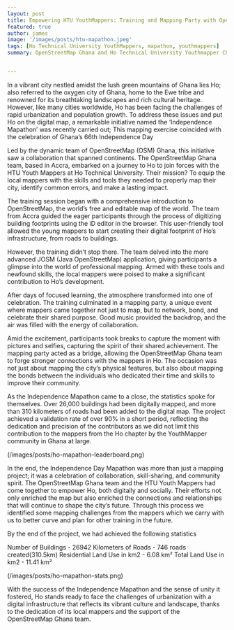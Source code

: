 ```yaml
---
layout: post
title: Empowering HTU YouthMappers: Training and Mapping Party with OpenStreetMap Ghana
featured: true
author: james
image: '/images/posts/htu-mapathon.jpeg'
tags: [Ho Technical University YouthMappers, mapathon, youthmappers]
summary: OpenStreetMap Ghana and Ho Technical University Youthmapper Chapter and all chapters in Ghana held a mapping event to commemorate the 66th Independence Day celebration and create an up-to-date base map of buildings and missing roads in Ho on OpenStreetMap. 


---
```


In a vibrant city nestled amidst the lush green mountains of Ghana lies Ho; also referred to the oxygen city of Ghana, home to the Ewe tribe and renowned for its breathtaking landscapes and rich cultural heritage. However, like many cities worldwide, Ho has been facing the challenges of rapid urbanization and population growth. To address these issues and put Ho on the digital map, a remarkable initiative named the ‘Independence Mapathon’ was recently carried out; This mapping exercise coincided with the celebration of Ghana’s 66th Independence Day 

Led by the dynamic team of OpenStreetMap (OSM) Ghana, this initiative saw a collaboration that spanned continents. The OpenStreetMap Ghana team, based in Accra, embarked on a journey to Ho to join forces with the HTU Youth Mappers at Ho Technical University. Their mission? To equip the local mappers with the skills and tools they needed to properly map their city, identify common errors, and make a lasting impact.

The training session began with a comprehensive introduction to OpenStreetMap, the world’s free and editable map of the world. The team from Accra guided the eager participants through the process of digitizing building footprints using the iD editor in the browser. This user-friendly tool allowed the young mappers to start creating their digital footprint of Ho’s infrastructure, from roads to buildings.

However, the training didn’t stop there. The team delved into the more advanced JOSM (Java OpenStreetMap) application, giving participants a glimpse into the world of professional mapping. Armed with these tools and newfound skills, the local mappers were poised to make a significant contribution to Ho’s development.

After days of focused learning, the atmosphere transformed into one of celebration. The training culminated in a mapping party, a unique event where mappers came together not just to map, but to network, bond, and celebrate their shared purpose. Good music provided the backdrop, and the air was filled with the energy of collaboration.

Amid the excitement, participants took breaks to capture the moment with pictures and selfies, capturing the spirit of their shared achievement. The mapping party acted as a bridge, allowing the OpenStreetMap Ghana team to forge stronger connections with the mappers in Ho. The occasion was not just about mapping the city’s physical features, but also about mapping the bonds between the individuals who dedicated their time and skills to improve their community.

As the Independence Mapathon came to a close, the statistics spoke for themselves. Over 26,000 buildings had been digitally mapped, and more than 310 kilometers of roads had been added to the digital map. The project achieved a validation rate of over 90% in a short period, reflecting the dedication and precision of the contributors as we did not limit this contribution to the mappers from the Ho chapter by the YouthMapper community in Ghana at large.

(/images/posts/ho-mapathon-leaderboard.png)

In the end, the Independence Day  Mapathon was more than just a mapping project; it was a celebration of collaboration, skill-sharing, and community spirit. The OpenStreetMap Ghana team and the HTU Youth Mappers had come together to empower Ho, both digitally and socially. Their efforts not only enriched the map but also enriched the connections and relationships that will continue to shape the city’s future.
Through this process we identified some mapping challenges from the mappers which we carry with us to better curve and plan for other training in the future.



By the end of the project, we had achieved the following statistics

Number of Buildings - 26942
Kilometers of Roads - 746 roads created(310.5km)
Residential Land Use in km2 -  6.08 km²
Total Land Use in km2 -  11.41 km²

(/images/posts/ho-mapathon-stats.png)


With the success of the Independence Mapathon and the sense of unity it fostered, Ho stands ready to face the challenges of urbanization with a digital infrastructure that reflects its vibrant culture and landscape, thanks to the dedication of its local mappers and the support of the OpenStreetMap Ghana team.
